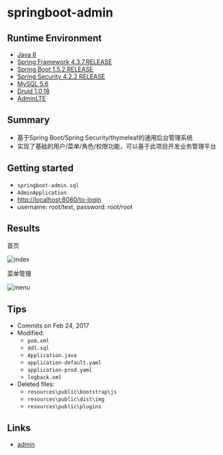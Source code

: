 # springboot-admin

## Runtime Environment
- [Java 8](http://www.oracle.com/technetwork/java/javase/downloads/jdk8-downloads-2133151.html)
- [Spring Framework 4.3.7.RELEASE](http://projects.spring.io/spring-framework)
- [Spring Boot 1.5.2.RELEASE](https://projects.spring.io/spring-boot)
- [Spring Security 4.2.2 RELEASE](http://projects.spring.io/spring-security)
- [MySQL 5.6](http://www.mysql.com/)
- [Druid 1.0.18](https://github.com/alibaba/druid)
- [AdminLTE](https://adminlte.io/)

## Summary
- 基于Spring Boot/Spring Security/thymeleaf的通用后台管理系统
- 实现了基础的用户/菜单/角色/权限功能，可以基于此项目开发业务管理平台

## Getting started
- `springboot-admin.sql`
- `AdminApplication`
- [http://localhost:8080/to-login](http://localhost:8080/to-login)
- username: root/test, password: root/root

## Results
首页

![index](http://www.wailian.work/images/2018/04/18/index-min.png)

菜单管理

![menu](http://www.wailian.work/images/2018/04/18/menu-min.png)

## Tips
* Commits on Feb 24, 2017
* Modified:
    - `pom.xml`
    - `ddl.sql`
    - `Application.java`
    - `application-default.yaml`
    - `application-prod.yaml`
    - `logback.xml`
* Deleted files:
    - `resources\public\bootstrap\js`
    - `resources\public\dist\img`
    - `resources\public\plugins`

## Links
- [admin](https://github.com/jonsychen/admin)
